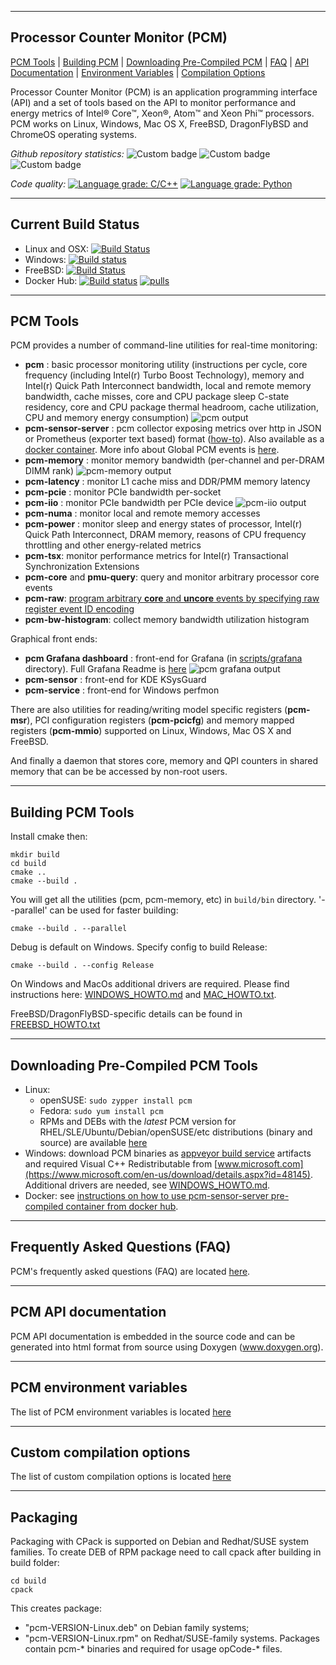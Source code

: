 --------------------------------------------------------------------------------
Processor Counter Monitor (PCM)
--------------------------------------------------------------------------------

[PCM Tools](#pcm-tools) | [Building PCM](#building-pcm-tools) | [Downloading Pre-Compiled PCM](#downloading-pre-compiled-pcm-tools) | [FAQ](#frequently-asked-questions-faq) | [API Documentation](#pcm-api-documentation) | [Environment Variables](#pcm-environment-variables) | [Compilation Options](#custom-compilation-options)

Processor Counter Monitor (PCM) is an application programming interface (API) and a set of tools based on the API to monitor performance and energy metrics of Intel&reg; Core&trade;, Xeon&reg;, Atom&trade; and Xeon Phi&trade; processors. PCM works on Linux, Windows, Mac OS X, FreeBSD, DragonFlyBSD and ChromeOS operating systems.

*Github repository statistics:* ![Custom badge](https://img.shields.io/endpoint?url=https%3A%2F%2Fhetthbszh0.execute-api.us-east-2.amazonaws.com%2Fdefault%2Fpcm-clones) ![Custom badge](https://img.shields.io/endpoint?url=https%3A%2F%2F5urjfrshcd.execute-api.us-east-2.amazonaws.com%2Fdefault%2Fpcm-yesterday-clones) ![Custom badge](https://img.shields.io/endpoint?url=https%3A%2F%2Fcsqqh18g3l.execute-api.us-east-2.amazonaws.com%2Fdefault%2Fpcm-today-clones)

*Code quality:* [![Language grade: C/C++](https://img.shields.io/lgtm/grade/cpp/g/opcm/pcm.svg?logo=lgtm&logoWidth=18)](https://lgtm.com/projects/g/opcm/pcm/context:cpp) [![Language grade: Python](https://img.shields.io/lgtm/grade/python/g/opcm/pcm.svg?logo=lgtm&logoWidth=18)](https://lgtm.com/projects/g/opcm/pcm/context:python)

--------------------------------------------------------------------------------
Current Build Status
--------------------------------------------------------------------------------

- Linux and OSX: [![Build Status](https://travis-ci.com/opcm/pcm.svg?branch=master)](https://travis-ci.com/opcm/pcm)
- Windows: [![Build status](https://ci.appveyor.com/api/projects/status/github/opcm/pcm?branch=master&svg=true)](https://ci.appveyor.com/project/opcm/pcm)
- FreeBSD: [![Build Status](https://api.cirrus-ci.com/github/opcm/pcm.svg)](https://cirrus-ci.com/github/opcm/pcm)
- Docker Hub: [![Build status](https://img.shields.io/docker/cloud/build/opcm/pcm.svg)](doc/DOCKER_README.md) [![pulls](https://img.shields.io/docker/pulls/opcm/pcm.svg)](doc/DOCKER_README.md)

--------------------------------------------------------------------------------
PCM Tools
--------------------------------------------------------------------------------

PCM provides a number of command-line utilities for real-time monitoring:

- **pcm** : basic processor monitoring utility (instructions per cycle, core frequency (including Intel(r) Turbo Boost Technology), memory and Intel(r) Quick Path Interconnect bandwidth, local and remote memory bandwidth, cache misses, core and CPU package sleep C-state residency, core and CPU package thermal headroom, cache utilization, CPU and memory energy consumption)
![pcm output](https://raw.githubusercontent.com/wiki/opcm/pcm/pcm.x.jpg)
- **pcm-sensor-server** : pcm collector exposing metrics over http in JSON or Prometheus (exporter text based) format ([how-to](doc/PCM-EXPORTER.md)). Also available as a [docker container](doc/DOCKER_README.md). More info about Global PCM events is [here](doc/PCM-SENSOR-SERVER-README.md).
- **pcm-memory** : monitor memory bandwidth (per-channel and per-DRAM DIMM rank)
![pcm-memory output](https://raw.githubusercontent.com/wiki/opcm/pcm/pcm-memory.x.JPG)
- **pcm-latency** : monitor L1 cache miss and DDR/PMM memory latency
- **pcm-pcie** : monitor PCIe bandwidth per-socket
- **pcm-iio** : monitor PCIe bandwidth per PCIe device
![pcm-iio output](https://raw.githubusercontent.com/wiki/opcm/pcm/pcm-iio.png)
- **pcm-numa** : monitor local and remote memory accesses
- **pcm-power** : monitor sleep and energy states of processor, Intel(r) Quick Path Interconnect, DRAM memory, reasons of CPU frequency throttling and other energy-related metrics
- **pcm-tsx**: monitor performance metrics for Intel(r) Transactional Synchronization Extensions
- **pcm-core** and **pmu-query**: query and monitor arbitrary processor core events
- **pcm-raw**: [program arbitrary **core** and **uncore** events by specifying raw register event ID encoding](doc/PCM_RAW_README.md)
- **pcm-bw-histogram**: collect memory bandwidth utilization histogram

Graphical front ends:
- **pcm Grafana dashboard** :  front-end for Grafana (in [scripts/grafana](scripts/grafana) directory). Full Grafana Readme is [here](scripts/grafana/README.md)
![pcm grafana output](https://raw.githubusercontent.com/wiki/opcm/pcm/pcm-dashboard.png)
- **pcm-sensor** :  front-end for KDE KSysGuard
- **pcm-service** :  front-end for Windows perfmon

There are also utilities for reading/writing model specific registers (**pcm-msr**), PCI configuration registers (**pcm-pcicfg**) and memory mapped registers (**pcm-mmio**) supported on Linux, Windows, Mac OS X and FreeBSD.

And finally a daemon that stores core, memory and QPI counters in shared memory that can be be accessed by non-root users.

--------------------------------------------------------------------------------
Building PCM Tools
--------------------------------------------------------------------------------

Install cmake then:

```
mkdir build
cd build
cmake ..
cmake --build .
```
You will get all the utilities (pcm, pcm-memory, etc) in `build/bin` directory.
'--parallel' can be used for faster building:
```
cmake --build . --parallel
```
Debug is default on Windows. Specify config to build Release:
```
cmake --build . --config Release
```
On Windows and MacOs additional drivers are required. Please find instructions here: [WINDOWS_HOWTO.md](doc/WINDOWS_HOWTO.md) and [MAC_HOWTO.txt](doc/MAC_HOWTO.txt).

FreeBSD/DragonFlyBSD-specific details can be found in [FREEBSD_HOWTO.txt](doc/FREEBSD_HOWTO.txt)


--------------------------------------------------------------------------------
Downloading Pre-Compiled PCM Tools
--------------------------------------------------------------------------------

- Linux:
  * openSUSE: `sudo zypper install pcm`
  * Fedora: `sudo yum install pcm`
  * RPMs and DEBs with the *latest* PCM version for RHEL/SLE/Ubuntu/Debian/openSUSE/etc distributions (binary and source) are available [here](https://software.opensuse.org/download/package?package=pcm&project=home%3Aopcm)
- Windows: download PCM binaries as [appveyor build service](https://ci.appveyor.com/project/opcm/pcm/history) artifacts and required Visual C++ Redistributable from [www.microsoft.com](https://www.microsoft.com/en-us/download/details.aspx?id=48145). Additional drivers are needed, see [WINDOWS_HOWTO.md](doc/WINDOWS_HOWTO.md).
- Docker: see [instructions on how to use pcm-sensor-server pre-compiled container from docker hub](doc/DOCKER_README.md).

--------------------------------------------------------------------------------
Frequently Asked Questions (FAQ)
--------------------------------------------------------------------------------

PCM's frequently asked questions (FAQ) are located [here](doc/FAQ.md).

--------------------------------------------------------------------------------
PCM API documentation
--------------------------------------------------------------------------------

PCM API documentation is embedded in the source code and can be generated into html format from source using Doxygen (www.doxygen.org).

--------------------------------------------------------------------------------
PCM environment variables
--------------------------------------------------------------------------------

The list of PCM environment variables is located [here](doc/ENVVAR_README.md)

--------------------------------------------------------------------------------
Custom compilation options
--------------------------------------------------------------------------------
The list of custom compilation options is located [here](doc/CUSTOM-COMPILE-OPTIONS.md)

--------------------------------------------------------------------------------
Packaging
--------------------------------------------------------------------------------
Packaging with CPack is supported on Debian and Redhat/SUSE system families.
To create DEB of RPM package need to call cpack after building in build folder:
```
cd build
cpack
```
This creates package:
- "pcm-VERSION-Linux.deb" on Debian family systems;
- "pcm-VERSION-Linux.rpm" on Redhat/SUSE-family systems.
Packages contain pcm-\* binaries and required for usage opCode-\* files.

